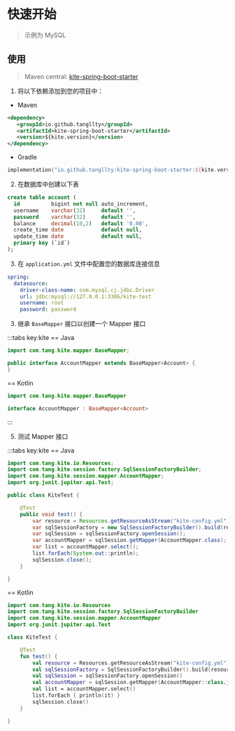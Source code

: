 # 快速开始

 > 示例为 MySQL

## 使用

 > Maven central: [kite-spring-boot-starter](https://central.sonatype.com/artifact/io.github.tangllty/kite-spring-boot-starter)

 1. 将以下依赖添加到您的项目中：

 * Maven

```xml
<dependency>
   <groupId>io.github.tangllty</groupId>
   <artifactId>kite-spring-boot-starter</artifactId>
   <version>${kite.version}</version>
</dependency>
```

 * Gradle

```kts
implementation("io.github.tangllty:kite-spring-boot-starter:${kite.version}")
```

  2. 在数据库中创建以下表

```sql
create table account (
  id          bigint not null auto_increment,
  username    varchar(32)     default '',
  password    varchar(32)     default '',
  balance     decimal(10,2)   default '0.00',
  create_time date            default null,
  update_time date            default null,
  primary key (`id`)
);
```

 3. 在 `application.yml` 文件中配置您的数据库连接信息

```yaml
spring:
  datasource:
    driver-class-name: com.mysql.cj.jdbc.Driver
    url: jdbc:mysql://127.0.0.1:3306/kite-test
    username: root
    password: password
```

 3. 继承 `BaseMapper` 接口以创建一个 Mapper 接口

:::tabs key:kite
== Java

```java
import com.tang.kite.mapper.BaseMapper;

public interface AccountMapper extends BaseMapper<Account> {
}
```

== Kotlin

```kotlin
import com.tang.kite.mapper.BaseMapper

interface AccountMapper : BaseMapper<Account>
```
:::

 5. 测试 Mapper 接口

:::tabs key:kite
== Java

```java
import com.tang.kite.io.Resources;
import com.tang.kite.session.factory.SqlSessionFactoryBuilder;
import com.tang.kite.session.mapper.AccountMapper;
import org.junit.jupiter.api.Test;

public class KiteTest {

    @Test
    public void test() {
        var resource = Resources.getResourceAsStream("kite-config.yml");
        var sqlSessionFactory = new SqlSessionFactoryBuilder().build(resource);
        var sqlSession = sqlSessionFactory.openSession();
        var accountMapper = sqlSession.getMapper(AccountMapper.class);
        var list = accountMapper.select();
        list.forEach(System.out::println);
        sqlSession.close();
    }

}
```
== Kotlin

```kotlin
import com.tang.kite.io.Resources
import com.tang.kite.session.factory.SqlSessionFactoryBuilder
import com.tang.kite.session.mapper.AccountMapper
import org.junit.jupiter.api.Test

class KiteTest {

    @Test
    fun test() {
        val resource = Resources.getResourceAsStream("kite-config.yml")
        val sqlSessionFactory = SqlSessionFactoryBuilder().build(resource)
        val sqlSession = sqlSessionFactory.openSession()
        val accountMapper = sqlSession.getMapper(AccountMapper::class.java)
        val list = accountMapper.select()
        list.forEach { println(it) }
        sqlSession.close()
    }

}
```

